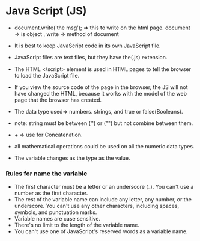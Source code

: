 # Java Script (JS)
* document.write('the msg'); => this to write on the html page.
 document => is object , write => method of document 
 * It is best to keep JavaScript code in its own JavaScript
file. 
* JavaScript files are text files, but they have the(.js) extension.
* The HTML \<\script\> element is used in HTML pages to tell the browser to load the JavaScript file. 
* If you view the source code of the page in the browser, the JS will not have changed the HTML, because it works with the model of the web page that the browser has created.

* The data type used=> numbers. strings, and true or false(Booleans).
* note: string must be between ('') or ("") but not combine between them.
* \+ => use for Concatenation.
* all mathematical operations could be used on all the numeric data types.
* The variable changes as the type as the value.

### Rules for name the variable

* The first character must be a letter or an underscore (_). You can't use a number as the first character.
* The rest of the variable name can include any letter, any number, or the underscore. You can't use any other characters, including spaces, symbols, and punctuation marks.
* Variable names are case sensitive.
* There's no limit to the length of the variable name.
* You can't use one of JavaScript's reserved words as a variable name.